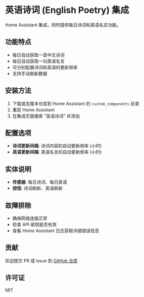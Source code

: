 # 英语诗词 (English Poetry) 集成

Home Assistant 集成，同时提供每日诗词和英语名言功能。

## 功能特点
- 每日自动获取一首中文诗词
- 每日自动获取一句英语名言
- 可分别配置诗词和英语的更新频率
- 支持手动刷新数据

## 安装方法
1. 下载或克隆本仓库到 Home Assistant 的 `custom_components` 目录
2. 重启 Home Assistant
3. 在集成页面搜索 "英语诗词" 并添加

## 配置选项
- **诗词更新间隔**: 诗词内容的自动更新频率 (小时)
- **英语更新间隔**: 英语名言的自动更新频率 (小时)

## 实体说明
- **传感器**: 每日诗词、每日英语
- **按钮**: 诗词刷新、英语刷新

## 故障排除
- 确保网络连接正常
- 检查 API 密钥是否有效
- 查看 Home Assistant 日志获取详细错误信息

## 贡献
欢迎提交 PR 或 issue 到 [GitHub 仓库](https://github.com/chaosl1996/ha-english-poetry)

## 许可证
MIT